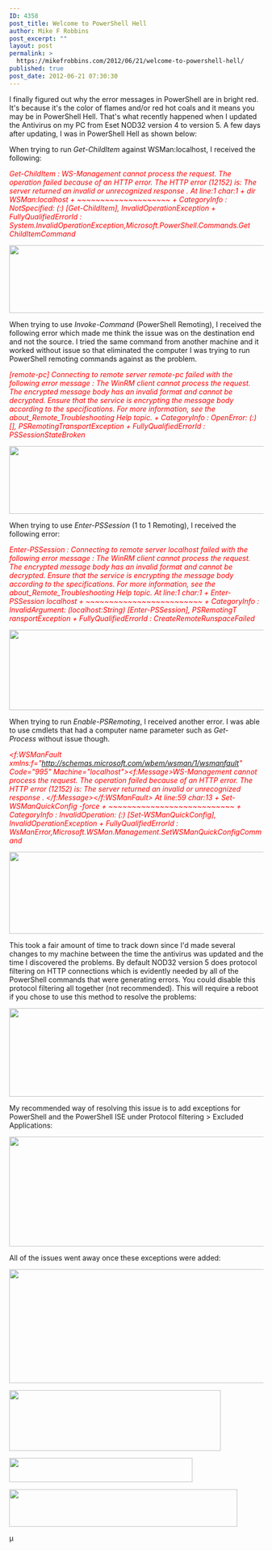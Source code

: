 ```yaml
---
ID: 4358
post_title: Welcome to PowerShell Hell
author: Mike F Robbins
post_excerpt: ""
layout: post
permalink: >
  https://mikefrobbins.com/2012/06/21/welcome-to-powershell-hell/
published: true
post_date: 2012-06-21 07:30:30
---
```

I finally figured out why the error messages in PowerShell are in bright red. It's because it's the color of flames and/or red hot coals and it means you may be in PowerShell Hell. That's what recently happened when I updated the Antivirus on my PC from Eset NOD32 version 4 to version 5. A few days after updating, I was in PowerShell Hell as shown below:

When trying to run <em>Get-ChildItem</em> against WSMan:localhost, I received the following:

<em><span style="color:#ff0000;">Get-ChildItem : WS-Management cannot process the request. The operation failed because of an </span></em><em><span style="color:#ff0000;">HTTP error. The HTTP error (12152) is: The server returned an invalid or unrecognized response . </span></em>
<em><span style="color:#ff0000;">At line:1 char:1</span></em>
<em><span style="color:#ff0000;">+ dir WSMan:localhost</span></em>
<em><span style="color:#ff0000;">+ ~~~~~~~~~~~~~~~~~~~~</span></em>
<em><span style="color:#ff0000;"> + CategoryInfo : NotSpecified: (:) [Get-ChildItem], InvalidOperationException</span></em>
<em><span style="color:#ff0000;"> + FullyQualifiedErrorId : System.InvalidOperationException,Microsoft.PowerShell.Commands.Get </span></em>
<em><span style="color:#ff0000;"> ChildItemCommand</span></em>

<a href="http://mikefrobbins.com/wp-content/uploads/2012/06/ps-nod32-1a.png"><img class="alignnone size-full wp-image-4376" title="ps-nod32-1a" src="http://mikefrobbins.com/wp-content/uploads/2012/06/ps-nod32-1a.png" alt="" width="640" height="134" /></a>

When trying to use <em>Invoke-Command</em> (PowerShell Remoting), I received the following error which made me think the issue was on the destination end and not the source. I tried the same command from another machine and it worked without issue so that eliminated the computer I was trying to run PowerShell remoting commands against as the problem.

<em><span style="color:#ff0000;">[remote-pc] Connecting to remote server remote-pc failed with the following error message : The WinRM </span></em><em><span style="color:#ff0000;">client cannot process the request. The encrypted message body has an invalid format and cannot </span></em><em><span style="color:#ff0000;">be decrypted. Ensure that the service is encrypting the message body according to the </span></em><em><span style="color:#ff0000;">specifications. For more information, see the about_Remote_Troubleshooting Help topic.</span></em>
<em><span style="color:#ff0000;"> + CategoryInfo : OpenError: (:) [], PSRemotingTransportException</span></em>
<em><span style="color:#ff0000;"> + FullyQualifiedErrorId : PSSessionStateBroken</span></em>

<a href="http://mikefrobbins.com/wp-content/uploads/2012/06/ps-nod32-2a.png"><img class="alignnone size-full wp-image-4378" title="ps-nod32-2a" src="http://mikefrobbins.com/wp-content/uploads/2012/06/ps-nod32-2a.png" alt="" width="640" height="134" /></a>

When trying to use <em>Enter-PSSession</em> (1 to 1 Remoting), I received the following error:

<em><span style="color:#ff0000;">Enter-PSSession : Connecting to remote server localhost failed with the following error message </span></em><em><span style="color:#ff0000;">: The WinRM client cannot process the request. The encrypted message body has an invalid format </span></em><em><span style="color:#ff0000;">and cannot be decrypted. Ensure that the service is encrypting the message body according to the </span></em><em><span style="color:#ff0000;">specifications. For more information, see the about_Remote_Troubleshooting Help topic.</span></em>
<em><span style="color:#ff0000;">At line:1 char:1</span></em>
<em><span style="color:#ff0000;">+ Enter-PSSession localhost</span></em>
<em><span style="color:#ff0000;">+ ~~~~~~~~~~~~~~~~~~~~~~~~~</span></em>
<em><span style="color:#ff0000;"> + CategoryInfo : InvalidArgument: (localhost:String) [Enter-PSSession], PSRemotingT </span></em>
<em><span style="color:#ff0000;"> ransportException</span></em>
<em><span style="color:#ff0000;"> + FullyQualifiedErrorId : CreateRemoteRunspaceFailed</span></em>

<a href="http://mikefrobbins.com/wp-content/uploads/2012/06/ps-nod32-3a.png"><img class="alignnone size-full wp-image-4379" title="ps-nod32-3a" src="http://mikefrobbins.com/wp-content/uploads/2012/06/ps-nod32-3a.png" alt="" width="640" height="159" /></a>

When trying to run <em>Enable-PSRemoting</em>, I received another error. I was able to use cmdlets that had a computer name parameter such as <em>Get-Process</em> without issue though.

<em><span style="color:#ff0000;">&lt;f:WSManFault xmlns:f="http://schemas.microsoft.com/wbem/wsman/1/wsmanfault" Code="995" Machine="localhost</span></em><em><span style="color:#ff0000;">"&gt;&lt;f:Message&gt;WS-Management cannot process the request. The operation failed bec</span></em><em><span style="color:#ff0000;">ause of an HTTP error. The HTTP error (12152) is: The server returned an invalid or unrecognized r</span></em><em><span style="color:#ff0000;">esponse . &lt;/f:Message&gt;&lt;/f:WSManFault&gt;</span></em>
<em><span style="color:#ff0000;">At line:59 char:13</span></em>
<em><span style="color:#ff0000;">+ Set-WSManQuickConfig -force</span></em>
<em><span style="color:#ff0000;">+ ~~~~~~~~~~~~~~~~~~~~~~~~~~~</span></em>
<em><span style="color:#ff0000;"> + CategoryInfo : InvalidOperation: (:) [Set-WSManQuickConfig], InvalidOperationExcept</span></em><em><span style="color:#ff0000;">ion</span></em>
<em><span style="color:#ff0000;"> + FullyQualifiedErrorId : WsManError,Microsoft.WSMan.Management.SetWSManQuickConfigCommand</span></em>

<a href="http://mikefrobbins.com/wp-content/uploads/2012/06/ps-nod32-4b.png"><img class="alignnone size-full wp-image-4428" title="ps-nod32-4b" src="http://mikefrobbins.com/wp-content/uploads/2012/06/ps-nod32-4b.png" alt="" width="640" height="162" /></a>

This took a fair amount of time to track down since I'd made several changes to my machine between the time the antivirus was updated and the time I discovered the problems. By default NOD32 version 5 does protocol filtering on HTTP connections which is evidently needed by all of the PowerShell commands that were generating errors. You could disable this protocol filtering all together (not recommended). This will require a reboot if you chose to use this method to resolve the problems:

<a href="http://mikefrobbins.com/wp-content/uploads/2012/05/ps-nod32-5.png"><img class="alignnone size-full wp-image-4363" title="ps-nod32-5" src="http://mikefrobbins.com/wp-content/uploads/2012/05/ps-nod32-5.png" alt="" width="640" height="175" /></a>

My recommended way of resolving this issue is to add exceptions for PowerShell and the PowerShell ISE under Protocol filtering &gt; Excluded Applications:

<a href="http://mikefrobbins.com/wp-content/uploads/2012/05/ps-nod32-6.png"><img class="alignnone size-full wp-image-4364" title="ps-nod32-6" src="http://mikefrobbins.com/wp-content/uploads/2012/05/ps-nod32-6.png" alt="" width="640" height="217" /></a>

All of the issues went away once these exceptions were added:

<a href="http://mikefrobbins.com/wp-content/uploads/2012/05/ps-nod32-7.png"><img class="alignnone size-full wp-image-4365" title="ps-nod32-7" src="http://mikefrobbins.com/wp-content/uploads/2012/05/ps-nod32-7.png" alt="" width="537" height="225" /></a>

<a href="http://mikefrobbins.com/wp-content/uploads/2012/05/ps-nod32-8.png"><img class="alignnone size-full wp-image-4366" title="ps-nod32-8" src="http://mikefrobbins.com/wp-content/uploads/2012/05/ps-nod32-8.png" alt="" width="419" height="120" /></a>

<a href="http://mikefrobbins.com/wp-content/uploads/2012/06/ps-nod32-9a.png"><img class="alignnone size-full wp-image-4427" title="ps-nod32-9a" src="http://mikefrobbins.com/wp-content/uploads/2012/06/ps-nod32-9a.png" alt="" width="363" height="48" /></a>

<a href="http://mikefrobbins.com/wp-content/uploads/2012/05/ps-nod32-10.png"><img class="alignnone size-full wp-image-4368" title="ps-nod32-10" src="http://mikefrobbins.com/wp-content/uploads/2012/05/ps-nod32-10.png" alt="" width="452" height="74" /></a>

µ